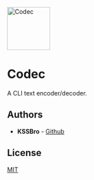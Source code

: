 <img alt="Codec" src="https://raw.githubusercontent.com/KSSBro/bolt/master/resources/logo/logo.png" height="100">

# Codec
A CLI text encoder/decoder.

## Authors

- **KSSBro** - [Github](https://github.com/KSSBro)

## License

[MIT](https://choosealicense.com/licenses/mit/)
